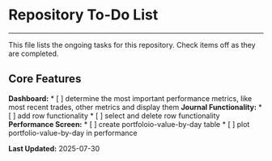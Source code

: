 # Repository To-Do List

---

This file lists the ongoing tasks for this repository. Check items off as they are completed.

## Core Features

**Dashboard:**
    * [ ] determine the most important performance metrics, like most recent trades, other metrics and display them
**Journal Functionality:**
    * [ ] add row functionality
    * [ ] select and delete row functionality
**Performance Screen:**
    * [ ] create portfoloio-value-by-day table
    * [ ] plot portfolio-value-by-day in performance


**Last Updated:** 2025-07-30